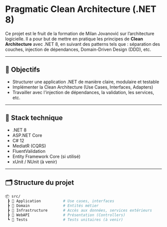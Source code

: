 # Pragmatic Clean Architecture (.NET 8)

Ce projet est le fruit de la formation de Milan Jovanović sur l’architecture logicielle. Il a pour but de mettre en pratique les principes de **Clean Architecture** avec .NET 8, en suivant des patterns tels que : séparation des couches, injection de dépendances, Domain-Driven Design (DDD), etc.

---

## 🚀 Objectifs

- Structurer une application .NET de manière claire, modulaire et testable
- Implémenter la Clean Architecture (Use Cases, Interfaces, Adapters)
- Travailler avec l'injection de dépendances, la validation, les services, etc.

---

## 🧱 Stack technique

- .NET 8
- ASP.NET Core
- C# 12
- MediatR (CQRS)
- FluentValidation
- Entity Framework Core (si utilisé)
- xUnit / NUnit (à venir)

---

## 🗂 Structure du projet

```bash
📦 src/
 ┣ 📂 Application          # Use cases, interfaces
 ┣ 📂 Domain               # Entités métier
 ┣ 📂 Infrastructure       # Accès aux données, services extérieurs
 ┣ 📂 WebAPI               # Présentation (Controllers)
 ┗ 📂 Tests                # Tests unitaires (à venir)
